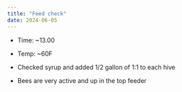 ```yaml
---
title: "Feed check"
date: 2024-06-05
---
```


- Time: ~13.00
- Temp: ~60F

- Checked syrup and added 1/2 gallon of 1:1 to each hive
- Bees are very active and up in the top feeder
